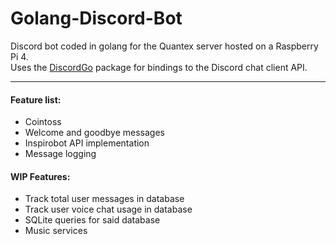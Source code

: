 # Golang-Discord-Bot
Discord bot coded in golang for the Quantex server hosted on a Raspberry Pi 4.  
Uses the [DiscordGo](https://github.com/bwmarrin/discordgo) package for bindings to the Discord chat client API.

---
#### Feature list:  
* Cointoss  
* Welcome and goodbye messages  
* Inspirobot API implementation  
* Message logging  
  
#### WIP Features:  
* Track total user messages in database  
* Track user voice chat usage in database  
* SQLite queries for said database  
* Music services  
